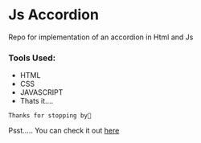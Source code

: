 # Js Accordion
Repo for implementation of an accordion in Html and Js

### Tools Used:
- HTML
- CSS
- JAVASCRIPT
- Thats it....

`Thanks for stopping by🙂`

Psst..... You can check it out [here](http://b-uchi.github.io/js-accordion)
